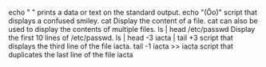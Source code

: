echo " " prints a data or text on the standard output.
echo "(Ôo)" script that displays a confused smiley.
cat Display the content of a file.
cat can also be used to display the contents of multiple files.
ls | head /etc/passwd Display the first 10 lines of /etc/passwd.
ls | head -3 iacta | tail +3  script that displays the third line of the file iacta.
tail -1 iacta >> iacta  script that duplicates the last line of the file iacta


